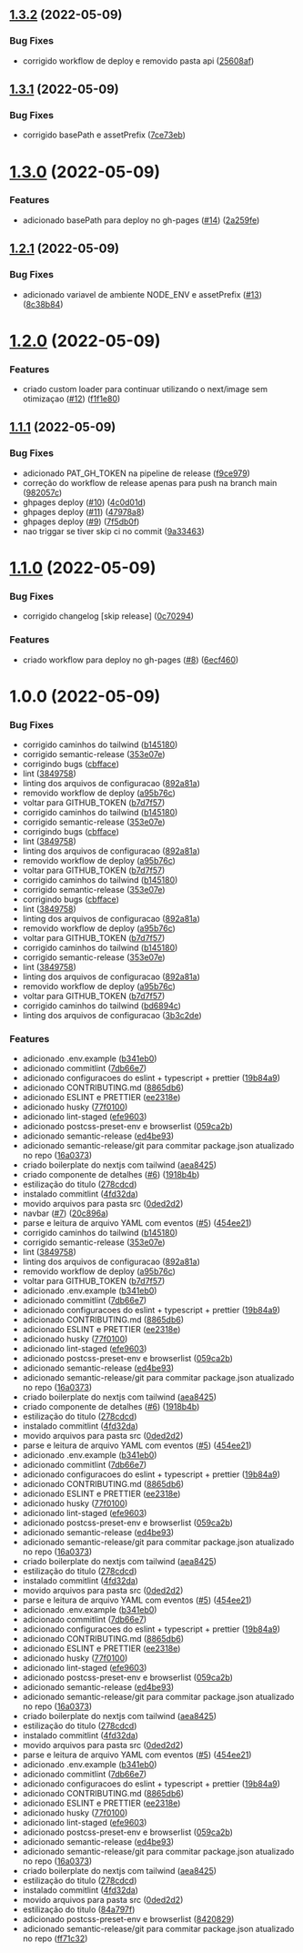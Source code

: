 ## [1.3.2](https://github.com/1mamute/gigs/compare/v1.3.1...v1.3.2) (2022-05-09)


### Bug Fixes

* corrigido workflow de deploy e removido pasta api ([25608af](https://github.com/1mamute/gigs/commit/25608af465268e3a1674a8e23d05abce40dc0270))

## [1.3.1](https://github.com/1mamute/gigs/compare/v1.3.0...v1.3.1) (2022-05-09)


### Bug Fixes

* corrigido basePath e assetPrefix ([7ce73eb](https://github.com/1mamute/gigs/commit/7ce73eb25b5bccb98f73a8cfceda105f644e8bee))

# [1.3.0](https://github.com/1mamute/gigs/compare/v1.2.1...v1.3.0) (2022-05-09)


### Features

* adicionado basePath para deploy no gh-pages ([#14](https://github.com/1mamute/gigs/issues/14)) ([2a259fe](https://github.com/1mamute/gigs/commit/2a259fe6ed3294384aabfc694756d34c04651ea9))

## [1.2.1](https://github.com/1mamute/gigs/compare/v1.2.0...v1.2.1) (2022-05-09)


### Bug Fixes

* adicionado variavel de ambiente NODE_ENV e assetPrefix ([#13](https://github.com/1mamute/gigs/issues/13)) ([8c38b84](https://github.com/1mamute/gigs/commit/8c38b848ce00eeb66c9fd4bd1f155d5021474071))

# [1.2.0](https://github.com/1mamute/gigs/compare/v1.1.1...v1.2.0) (2022-05-09)


### Features

* criado custom loader para continuar utilizando o next/image sem otimizaçao ([#12](https://github.com/1mamute/gigs/issues/12)) ([f1f1e80](https://github.com/1mamute/gigs/commit/f1f1e80b69c88d256a5786382a3b155ef9c45d50))

## [1.1.1](https://github.com/1mamute/gigs/compare/v1.1.0...v1.1.1) (2022-05-09)


### Bug Fixes

* adicionado PAT_GH_TOKEN na pipeline de release ([f9ce979](https://github.com/1mamute/gigs/commit/f9ce979f9cf50e41405b5c714e73e363b0970627))
* correção do workflow de release apenas para push na branch main ([982057c](https://github.com/1mamute/gigs/commit/982057c144409b410bb16f837882b4e941176e14))
* ghpages deploy ([#10](https://github.com/1mamute/gigs/issues/10)) ([4c0d01d](https://github.com/1mamute/gigs/commit/4c0d01d627c5ae9d9837fdf6f6230f4000d97095))
* ghpages deploy ([#11](https://github.com/1mamute/gigs/issues/11)) ([47978a8](https://github.com/1mamute/gigs/commit/47978a8108aebf7c70fdfc169226173384934eaa))
* ghpages deploy ([#9](https://github.com/1mamute/gigs/issues/9)) ([7f5db0f](https://github.com/1mamute/gigs/commit/7f5db0f19a4d296447c9f661fd1ff031a13aa1a9))
* nao triggar se tiver skip ci no commit ([9a33463](https://github.com/1mamute/gigs/commit/9a33463bc2c684d0e17e758bb5c371a5b526ca2f))

# [1.1.0](https://github.com/1mamute/gigs/compare/v1.0.0...v1.1.0) (2022-05-09)


### Bug Fixes

* corrigido changelog [skip release] ([0c70294](https://github.com/1mamute/gigs/commit/0c70294b037891ebc24633e4eea986c586a8ecb4))


### Features

* criado workflow para deploy no gh-pages ([#8](https://github.com/1mamute/gigs/issues/8)) ([6ecf460](https://github.com/1mamute/gigs/commit/6ecf46032543f52ae4d0908b0682161891efc7a5))

# 1.0.0 (2022-05-09)


### Bug Fixes

* corrigido caminhos do tailwind ([b145180](https://github.com/1mamute/gigs/commit/b145180f47dd59a3ff5e3e8a5cf6aaa6bf92c910))
* corrigido semantic-release ([353e07e](https://github.com/1mamute/gigs/commit/353e07ec3f3f3b5eef831ba51665b160b295ffdb))
* corrigindo bugs ([cbfface](https://github.com/1mamute/gigs/commit/cbfface601ade2b9f2c41008f82a12e5a43436d6))
* lint ([3849758](https://github.com/1mamute/gigs/commit/3849758c0b2e2a538f896f51cb5c8a39524b57d2))
* linting dos arquivos de configuracao ([892a81a](https://github.com/1mamute/gigs/commit/892a81a0a81126415b784334c22c69915926444a))
* removido workflow de deploy ([a95b76c](https://github.com/1mamute/gigs/commit/a95b76c99fe01b04aa6bcb00930337ca0d4308cb))
* voltar para GITHUB_TOKEN ([b7d7f57](https://github.com/1mamute/gigs/commit/b7d7f57171cd4f13e7084c89cb9274a3467114ce))
* corrigido caminhos do tailwind ([b145180](https://github.com/1mamute/gigs/commit/b145180f47dd59a3ff5e3e8a5cf6aaa6bf92c910))
* corrigido semantic-release ([353e07e](https://github.com/1mamute/gigs/commit/353e07ec3f3f3b5eef831ba51665b160b295ffdb))
* corrigindo bugs ([cbfface](https://github.com/1mamute/gigs/commit/cbfface601ade2b9f2c41008f82a12e5a43436d6))
* lint ([3849758](https://github.com/1mamute/gigs/commit/3849758c0b2e2a538f896f51cb5c8a39524b57d2))
* linting dos arquivos de configuracao ([892a81a](https://github.com/1mamute/gigs/commit/892a81a0a81126415b784334c22c69915926444a))
* removido workflow de deploy ([a95b76c](https://github.com/1mamute/gigs/commit/a95b76c99fe01b04aa6bcb00930337ca0d4308cb))
* voltar para GITHUB_TOKEN ([b7d7f57](https://github.com/1mamute/gigs/commit/b7d7f57171cd4f13e7084c89cb9274a3467114ce))
* corrigido caminhos do tailwind ([b145180](https://github.com/1mamute/gigs/commit/b145180f47dd59a3ff5e3e8a5cf6aaa6bf92c910))
* corrigido semantic-release ([353e07e](https://github.com/1mamute/gigs/commit/353e07ec3f3f3b5eef831ba51665b160b295ffdb))
* corrigindo bugs ([cbfface](https://github.com/1mamute/gigs/commit/cbfface601ade2b9f2c41008f82a12e5a43436d6))
* lint ([3849758](https://github.com/1mamute/gigs/commit/3849758c0b2e2a538f896f51cb5c8a39524b57d2))
* linting dos arquivos de configuracao ([892a81a](https://github.com/1mamute/gigs/commit/892a81a0a81126415b784334c22c69915926444a))
* removido workflow de deploy ([a95b76c](https://github.com/1mamute/gigs/commit/a95b76c99fe01b04aa6bcb00930337ca0d4308cb))
* voltar para GITHUB_TOKEN ([b7d7f57](https://github.com/1mamute/gigs/commit/b7d7f57171cd4f13e7084c89cb9274a3467114ce))
* corrigido caminhos do tailwind ([b145180](https://github.com/1mamute/gigs/commit/b145180f47dd59a3ff5e3e8a5cf6aaa6bf92c910))
* corrigido semantic-release ([353e07e](https://github.com/1mamute/gigs/commit/353e07ec3f3f3b5eef831ba51665b160b295ffdb))
* lint ([3849758](https://github.com/1mamute/gigs/commit/3849758c0b2e2a538f896f51cb5c8a39524b57d2))
* linting dos arquivos de configuracao ([892a81a](https://github.com/1mamute/gigs/commit/892a81a0a81126415b784334c22c69915926444a))
* removido workflow de deploy ([a95b76c](https://github.com/1mamute/gigs/commit/a95b76c99fe01b04aa6bcb00930337ca0d4308cb))
* voltar para GITHUB_TOKEN ([b7d7f57](https://github.com/1mamute/gigs/commit/b7d7f57171cd4f13e7084c89cb9274a3467114ce))
* corrigido caminhos do tailwind ([bd6894c](https://github.com/1mamute/gigs/commit/bd6894c36b1ef5c9c1cd8ed1fdb1cf841e5adc4f))
* linting dos arquivos de configuracao ([3b3c2de](https://github.com/1mamute/gigs/commit/3b3c2def25830d826b39243d5d1ca4c5f33d769d))
### Features

* adicionado .env.example ([b341eb0](https://github.com/1mamute/gigs/commit/b341eb094ddb1c42b13480927aed093fe119de7d))
* adicionado commitlint ([7db66e7](https://github.com/1mamute/gigs/commit/7db66e75e5850524b7500cf197e3d6ccc302492f))
* adicionado configuracoes do eslint + typescript + prettier ([19b84a9](https://github.com/1mamute/gigs/commit/19b84a9db63938afb4f0f5bec714fdcab4fee581))
* adicionado CONTRIBUTING.md ([8865db6](https://github.com/1mamute/gigs/commit/8865db6c49b70c3b7edf9a3420fa0fb472d6654f))
* adicionado ESLINT e PRETTIER ([ee2318e](https://github.com/1mamute/gigs/commit/ee2318e193efed23f856e7bee73c6fd636c7f6f3))
* adicionado husky ([77f0100](https://github.com/1mamute/gigs/commit/77f01000f8fd28d0819a0eaf8c40e8887465a50c))
* adicionado lint-staged ([efe9603](https://github.com/1mamute/gigs/commit/efe96039b277a732243d38a16343e8a21db3d06a))
* adicionado postcss-preset-env e browserlist ([059ca2b](https://github.com/1mamute/gigs/commit/059ca2b5ca4d8a51cad7cfbc07acc60cde4b50a1))
* adicionado semantic-release ([ed4be93](https://github.com/1mamute/gigs/commit/ed4be933e36661fce08fc297e5a09d48b7c18821))
* adicionado semantic-release/git para commitar package.json atualizado no repo ([16a0373](https://github.com/1mamute/gigs/commit/16a03731d5cdba8613b82084f8c9dfc852f7c619))
* criado boilerplate do nextjs com tailwind ([aea8425](https://github.com/1mamute/gigs/commit/aea84252aa12625522e7ac53405dc9c27c63b883))
* criado componente de detalhes ([#6](https://github.com/1mamute/gigs/issues/6)) ([1918b4b](https://github.com/1mamute/gigs/commit/1918b4bc0fd05e9e3a88ea677b37ce63c4865a1f))
* estilização do titulo ([278cdcd](https://github.com/1mamute/gigs/commit/278cdcd99b0ed3418c9529a8256abe536a0ef113))
* instalado commitlint ([4fd32da](https://github.com/1mamute/gigs/commit/4fd32da9f0d78345bfaad59abe14ea442128467b))
* movido arquivos para pasta src ([0ded2d2](https://github.com/1mamute/gigs/commit/0ded2d27cad7d1ba4e8a8391303e4a1bc4d7e711))
* navbar ([#7](https://github.com/1mamute/gigs/issues/7)) ([20c896a](https://github.com/1mamute/gigs/commit/20c896a6be3ea8e11bd37d1f1c1abd957bd1841b))
* parse e leitura de arquivo YAML com eventos ([#5](https://github.com/1mamute/gigs/issues/5)) ([454ee21](https://github.com/1mamute/gigs/commit/454ee2103155eaa449f45aa9655b7e834fadb7f0))
* corrigido caminhos do tailwind ([b145180](https://github.com/1mamute/gigs/commit/b145180f47dd59a3ff5e3e8a5cf6aaa6bf92c910))
* corrigido semantic-release ([353e07e](https://github.com/1mamute/gigs/commit/353e07ec3f3f3b5eef831ba51665b160b295ffdb))
* lint ([3849758](https://github.com/1mamute/gigs/commit/3849758c0b2e2a538f896f51cb5c8a39524b57d2))
* linting dos arquivos de configuracao ([892a81a](https://github.com/1mamute/gigs/commit/892a81a0a81126415b784334c22c69915926444a))
* removido workflow de deploy ([a95b76c](https://github.com/1mamute/gigs/commit/a95b76c99fe01b04aa6bcb00930337ca0d4308cb))
* voltar para GITHUB_TOKEN ([b7d7f57](https://github.com/1mamute/gigs/commit/b7d7f57171cd4f13e7084c89cb9274a3467114ce))
* adicionado .env.example ([b341eb0](https://github.com/1mamute/gigs/commit/b341eb094ddb1c42b13480927aed093fe119de7d))
* adicionado commitlint ([7db66e7](https://github.com/1mamute/gigs/commit/7db66e75e5850524b7500cf197e3d6ccc302492f))
* adicionado configuracoes do eslint + typescript + prettier ([19b84a9](https://github.com/1mamute/gigs/commit/19b84a9db63938afb4f0f5bec714fdcab4fee581))
* adicionado CONTRIBUTING.md ([8865db6](https://github.com/1mamute/gigs/commit/8865db6c49b70c3b7edf9a3420fa0fb472d6654f))
* adicionado ESLINT e PRETTIER ([ee2318e](https://github.com/1mamute/gigs/commit/ee2318e193efed23f856e7bee73c6fd636c7f6f3))
* adicionado husky ([77f0100](https://github.com/1mamute/gigs/commit/77f01000f8fd28d0819a0eaf8c40e8887465a50c))
* adicionado lint-staged ([efe9603](https://github.com/1mamute/gigs/commit/efe96039b277a732243d38a16343e8a21db3d06a))
* adicionado postcss-preset-env e browserlist ([059ca2b](https://github.com/1mamute/gigs/commit/059ca2b5ca4d8a51cad7cfbc07acc60cde4b50a1))
* adicionado semantic-release ([ed4be93](https://github.com/1mamute/gigs/commit/ed4be933e36661fce08fc297e5a09d48b7c18821))
* adicionado semantic-release/git para commitar package.json atualizado no repo ([16a0373](https://github.com/1mamute/gigs/commit/16a03731d5cdba8613b82084f8c9dfc852f7c619))
* criado boilerplate do nextjs com tailwind ([aea8425](https://github.com/1mamute/gigs/commit/aea84252aa12625522e7ac53405dc9c27c63b883))
* criado componente de detalhes ([#6](https://github.com/1mamute/gigs/issues/6)) ([1918b4b](https://github.com/1mamute/gigs/commit/1918b4bc0fd05e9e3a88ea677b37ce63c4865a1f))
* estilização do titulo ([278cdcd](https://github.com/1mamute/gigs/commit/278cdcd99b0ed3418c9529a8256abe536a0ef113))
* instalado commitlint ([4fd32da](https://github.com/1mamute/gigs/commit/4fd32da9f0d78345bfaad59abe14ea442128467b))
* movido arquivos para pasta src ([0ded2d2](https://github.com/1mamute/gigs/commit/0ded2d27cad7d1ba4e8a8391303e4a1bc4d7e711))
* parse e leitura de arquivo YAML com eventos ([#5](https://github.com/1mamute/gigs/issues/5)) ([454ee21](https://github.com/1mamute/gigs/commit/454ee2103155eaa449f45aa9655b7e834fadb7f0))
* adicionado .env.example ([b341eb0](https://github.com/1mamute/gigs/commit/b341eb094ddb1c42b13480927aed093fe119de7d))
* adicionado commitlint ([7db66e7](https://github.com/1mamute/gigs/commit/7db66e75e5850524b7500cf197e3d6ccc302492f))
* adicionado configuracoes do eslint + typescript + prettier ([19b84a9](https://github.com/1mamute/gigs/commit/19b84a9db63938afb4f0f5bec714fdcab4fee581))
* adicionado CONTRIBUTING.md ([8865db6](https://github.com/1mamute/gigs/commit/8865db6c49b70c3b7edf9a3420fa0fb472d6654f))
* adicionado ESLINT e PRETTIER ([ee2318e](https://github.com/1mamute/gigs/commit/ee2318e193efed23f856e7bee73c6fd636c7f6f3))
* adicionado husky ([77f0100](https://github.com/1mamute/gigs/commit/77f01000f8fd28d0819a0eaf8c40e8887465a50c))
* adicionado lint-staged ([efe9603](https://github.com/1mamute/gigs/commit/efe96039b277a732243d38a16343e8a21db3d06a))
* adicionado postcss-preset-env e browserlist ([059ca2b](https://github.com/1mamute/gigs/commit/059ca2b5ca4d8a51cad7cfbc07acc60cde4b50a1))
* adicionado semantic-release ([ed4be93](https://github.com/1mamute/gigs/commit/ed4be933e36661fce08fc297e5a09d48b7c18821))
* adicionado semantic-release/git para commitar package.json atualizado no repo ([16a0373](https://github.com/1mamute/gigs/commit/16a03731d5cdba8613b82084f8c9dfc852f7c619))
* criado boilerplate do nextjs com tailwind ([aea8425](https://github.com/1mamute/gigs/commit/aea84252aa12625522e7ac53405dc9c27c63b883))
* estilização do titulo ([278cdcd](https://github.com/1mamute/gigs/commit/278cdcd99b0ed3418c9529a8256abe536a0ef113))
* instalado commitlint ([4fd32da](https://github.com/1mamute/gigs/commit/4fd32da9f0d78345bfaad59abe14ea442128467b))
* movido arquivos para pasta src ([0ded2d2](https://github.com/1mamute/gigs/commit/0ded2d27cad7d1ba4e8a8391303e4a1bc4d7e711))
* parse e leitura de arquivo YAML com eventos ([#5](https://github.com/1mamute/gigs/issues/5)) ([454ee21](https://github.com/1mamute/gigs/commit/454ee2103155eaa449f45aa9655b7e834fadb7f0))
* adicionado .env.example ([b341eb0](https://github.com/1mamute/gigs/commit/b341eb094ddb1c42b13480927aed093fe119de7d))
* adicionado commitlint ([7db66e7](https://github.com/1mamute/gigs/commit/7db66e75e5850524b7500cf197e3d6ccc302492f))
* adicionado configuracoes do eslint + typescript + prettier ([19b84a9](https://github.com/1mamute/gigs/commit/19b84a9db63938afb4f0f5bec714fdcab4fee581))
* adicionado CONTRIBUTING.md ([8865db6](https://github.com/1mamute/gigs/commit/8865db6c49b70c3b7edf9a3420fa0fb472d6654f))
* adicionado ESLINT e PRETTIER ([ee2318e](https://github.com/1mamute/gigs/commit/ee2318e193efed23f856e7bee73c6fd636c7f6f3))
* adicionado husky ([77f0100](https://github.com/1mamute/gigs/commit/77f01000f8fd28d0819a0eaf8c40e8887465a50c))
* adicionado lint-staged ([efe9603](https://github.com/1mamute/gigs/commit/efe96039b277a732243d38a16343e8a21db3d06a))
* adicionado postcss-preset-env e browserlist ([059ca2b](https://github.com/1mamute/gigs/commit/059ca2b5ca4d8a51cad7cfbc07acc60cde4b50a1))
* adicionado semantic-release ([ed4be93](https://github.com/1mamute/gigs/commit/ed4be933e36661fce08fc297e5a09d48b7c18821))
* adicionado semantic-release/git para commitar package.json atualizado no repo ([16a0373](https://github.com/1mamute/gigs/commit/16a03731d5cdba8613b82084f8c9dfc852f7c619))
* criado boilerplate do nextjs com tailwind ([aea8425](https://github.com/1mamute/gigs/commit/aea84252aa12625522e7ac53405dc9c27c63b883))
* estilização do titulo ([278cdcd](https://github.com/1mamute/gigs/commit/278cdcd99b0ed3418c9529a8256abe536a0ef113))
* instalado commitlint ([4fd32da](https://github.com/1mamute/gigs/commit/4fd32da9f0d78345bfaad59abe14ea442128467b))
* movido arquivos para pasta src ([0ded2d2](https://github.com/1mamute/gigs/commit/0ded2d27cad7d1ba4e8a8391303e4a1bc4d7e711))
* parse e leitura de arquivo YAML com eventos ([#5](https://github.com/1mamute/gigs/issues/5)) ([454ee21](https://github.com/1mamute/gigs/commit/454ee2103155eaa449f45aa9655b7e834fadb7f0))
* adicionado .env.example ([b341eb0](https://github.com/1mamute/gigs/commit/b341eb094ddb1c42b13480927aed093fe119de7d))
* adicionado commitlint ([7db66e7](https://github.com/1mamute/gigs/commit/7db66e75e5850524b7500cf197e3d6ccc302492f))
* adicionado configuracoes do eslint + typescript + prettier ([19b84a9](https://github.com/1mamute/gigs/commit/19b84a9db63938afb4f0f5bec714fdcab4fee581))
* adicionado CONTRIBUTING.md ([8865db6](https://github.com/1mamute/gigs/commit/8865db6c49b70c3b7edf9a3420fa0fb472d6654f))
* adicionado ESLINT e PRETTIER ([ee2318e](https://github.com/1mamute/gigs/commit/ee2318e193efed23f856e7bee73c6fd636c7f6f3))
* adicionado husky ([77f0100](https://github.com/1mamute/gigs/commit/77f01000f8fd28d0819a0eaf8c40e8887465a50c))
* adicionado lint-staged ([efe9603](https://github.com/1mamute/gigs/commit/efe96039b277a732243d38a16343e8a21db3d06a))
* adicionado postcss-preset-env e browserlist ([059ca2b](https://github.com/1mamute/gigs/commit/059ca2b5ca4d8a51cad7cfbc07acc60cde4b50a1))
* adicionado semantic-release ([ed4be93](https://github.com/1mamute/gigs/commit/ed4be933e36661fce08fc297e5a09d48b7c18821))
* adicionado semantic-release/git para commitar package.json atualizado no repo ([16a0373](https://github.com/1mamute/gigs/commit/16a03731d5cdba8613b82084f8c9dfc852f7c619))
* criado boilerplate do nextjs com tailwind ([aea8425](https://github.com/1mamute/gigs/commit/aea84252aa12625522e7ac53405dc9c27c63b883))
* estilização do titulo ([278cdcd](https://github.com/1mamute/gigs/commit/278cdcd99b0ed3418c9529a8256abe536a0ef113))
* instalado commitlint ([4fd32da](https://github.com/1mamute/gigs/commit/4fd32da9f0d78345bfaad59abe14ea442128467b))
* movido arquivos para pasta src ([0ded2d2](https://github.com/1mamute/gigs/commit/0ded2d27cad7d1ba4e8a8391303e4a1bc4d7e711))
* estilização do titulo ([84a797f](https://github.com/1mamute/gigs/commit/84a797fce8ef0176fc625026e37a6da612844db9))
* adicionado postcss-preset-env e browserlist ([8420829](https://github.com/1mamute/gigs/commit/8420829087bb81d2a7d25ace98ca09170312b680))
* adicionado semantic-release/git para commitar package.json atualizado no repo ([ff71c32](https://github.com/1mamute/gigs/commit/ff71c32e34211cadc1ca6f18415eae09537dc9ce))
